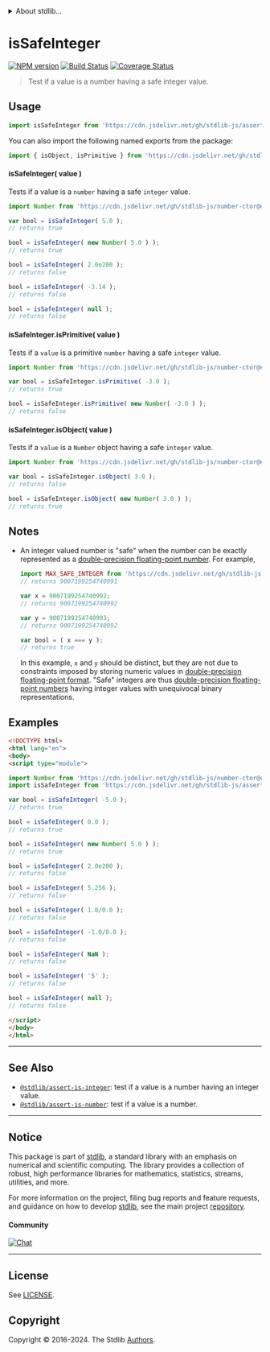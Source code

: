 <!--

@license Apache-2.0

Copyright (c) 2018 The Stdlib Authors.

Licensed under the Apache License, Version 2.0 (the "License");
you may not use this file except in compliance with the License.
You may obtain a copy of the License at

   http://www.apache.org/licenses/LICENSE-2.0

Unless required by applicable law or agreed to in writing, software
distributed under the License is distributed on an "AS IS" BASIS,
WITHOUT WARRANTIES OR CONDITIONS OF ANY KIND, either express or implied.
See the License for the specific language governing permissions and
limitations under the License.

-->


<details>
  <summary>
    About stdlib...
  </summary>
  <p>We believe in a future in which the web is a preferred environment for numerical computation. To help realize this future, we've built stdlib. stdlib is a standard library, with an emphasis on numerical and scientific computation, written in JavaScript (and C) for execution in browsers and in Node.js.</p>
  <p>The library is fully decomposable, being architected in such a way that you can swap out and mix and match APIs and functionality to cater to your exact preferences and use cases.</p>
  <p>When you use stdlib, you can be absolutely certain that you are using the most thorough, rigorous, well-written, studied, documented, tested, measured, and high-quality code out there.</p>
  <p>To join us in bringing numerical computing to the web, get started by checking us out on <a href="https://github.com/stdlib-js/stdlib">GitHub</a>, and please consider <a href="https://opencollective.com/stdlib">financially supporting stdlib</a>. We greatly appreciate your continued support!</p>
</details>

# isSafeInteger

[![NPM version][npm-image]][npm-url] [![Build Status][test-image]][test-url] [![Coverage Status][coverage-image]][coverage-url] <!-- [![dependencies][dependencies-image]][dependencies-url] -->

> Test if a value is a number having a safe integer value.



<section class="usage">

## Usage

```javascript
import isSafeInteger from 'https://cdn.jsdelivr.net/gh/stdlib-js/assert-is-safe-integer@v0.2.2-esm/index.mjs';
```

You can also import the following named exports from the package:

```javascript
import { isObject, isPrimitive } from 'https://cdn.jsdelivr.net/gh/stdlib-js/assert-is-safe-integer@v0.2.2-esm/index.mjs';
```

#### isSafeInteger( value )

Tests if a value is a `number` having a safe `integer` value.

<!-- eslint-disable no-new-wrappers -->

```javascript
import Number from 'https://cdn.jsdelivr.net/gh/stdlib-js/number-ctor@esm/index.mjs';

var bool = isSafeInteger( 5.0 );
// returns true

bool = isSafeInteger( new Number( 5.0 ) );
// returns true

bool = isSafeInteger( 2.0e200 );
// returns false

bool = isSafeInteger( -3.14 );
// returns false

bool = isSafeInteger( null );
// returns false
```

#### isSafeInteger.isPrimitive( value )

Tests if a `value` is a primitive `number` having a safe `integer` value.

<!-- eslint-disable no-new-wrappers -->

```javascript
import Number from 'https://cdn.jsdelivr.net/gh/stdlib-js/number-ctor@esm/index.mjs';

var bool = isSafeInteger.isPrimitive( -3.0 );
// returns true

bool = isSafeInteger.isPrimitive( new Number( -3.0 ) );
// returns false
```

#### isSafeInteger.isObject( value )

Tests if a `value` is a `Number` object having a safe `integer` value.

<!-- eslint-disable no-new-wrappers -->

```javascript
import Number from 'https://cdn.jsdelivr.net/gh/stdlib-js/number-ctor@esm/index.mjs';

var bool = isSafeInteger.isObject( 3.0 );
// returns false

bool = isSafeInteger.isObject( new Number( 3.0 ) );
// returns true
```

</section>

<!-- /.usage -->

<section class="notes">

## Notes

-   An integer valued number is "safe" when the number can be exactly represented as a [double-precision floating-point number][ieee754]. For example,

    ```javascript
    import MAX_SAFE_INTEGER from 'https://cdn.jsdelivr.net/gh/stdlib-js/constants-float64-max-safe-integer@esm/index.mjs';
    // returns 9007199254740991

    var x = 9007199254740992;
    // returns 9007199254740992

    var y = 9007199254740993;
    // returns 9007199254740992

    var bool = ( x === y );
    // returns true
    ```

    In this example, `x` and `y` should be distinct, but they are not due to constraints imposed by storing numeric values in [double-precision floating-point format][ieee754]. "Safe" integers are thus [double-precision floating-point numbers][ieee754] having integer values with unequivocal binary representations.

</section>

<!-- /.notes -->

<section class="examples">

## Examples

<!-- eslint-disable no-new-wrappers -->

<!-- eslint no-undef: "error" -->

```html
<!DOCTYPE html>
<html lang="en">
<body>
<script type="module">

import Number from 'https://cdn.jsdelivr.net/gh/stdlib-js/number-ctor@esm/index.mjs';
import isSafeInteger from 'https://cdn.jsdelivr.net/gh/stdlib-js/assert-is-safe-integer@v0.2.2-esm/index.mjs';

var bool = isSafeInteger( -5.0 );
// returns true

bool = isSafeInteger( 0.0 );
// returns true

bool = isSafeInteger( new Number( 5.0 ) );
// returns true

bool = isSafeInteger( 2.0e200 );
// returns false

bool = isSafeInteger( 5.256 );
// returns false

bool = isSafeInteger( 1.0/0.0 );
// returns false

bool = isSafeInteger( -1.0/0.0 );
// returns false

bool = isSafeInteger( NaN );
// returns false

bool = isSafeInteger( '5' );
// returns false

bool = isSafeInteger( null );
// returns false

</script>
</body>
</html>
```

</section>

<!-- /.examples -->

<!-- Section for related `stdlib` packages. Do not manually edit this section, as it is automatically populated. -->

<section class="related">

* * *

## See Also

-   <span class="package-name">[`@stdlib/assert-is-integer`][@stdlib/assert/is-integer]</span><span class="delimiter">: </span><span class="description">test if a value is a number having an integer value.</span>
-   <span class="package-name">[`@stdlib/assert-is-number`][@stdlib/assert/is-number]</span><span class="delimiter">: </span><span class="description">test if a value is a number.</span>

</section>

<!-- /.related -->

<!-- Section for all links. Make sure to keep an empty line after the `section` element and another before the `/section` close. -->


<section class="main-repo" >

* * *

## Notice

This package is part of [stdlib][stdlib], a standard library with an emphasis on numerical and scientific computing. The library provides a collection of robust, high performance libraries for mathematics, statistics, streams, utilities, and more.

For more information on the project, filing bug reports and feature requests, and guidance on how to develop [stdlib][stdlib], see the main project [repository][stdlib].

#### Community

[![Chat][chat-image]][chat-url]

---

## License

See [LICENSE][stdlib-license].


## Copyright

Copyright &copy; 2016-2024. The Stdlib [Authors][stdlib-authors].

</section>

<!-- /.stdlib -->

<!-- Section for all links. Make sure to keep an empty line after the `section` element and another before the `/section` close. -->

<section class="links">

[npm-image]: http://img.shields.io/npm/v/@stdlib/assert-is-safe-integer.svg
[npm-url]: https://npmjs.org/package/@stdlib/assert-is-safe-integer

[test-image]: https://github.com/stdlib-js/assert-is-safe-integer/actions/workflows/test.yml/badge.svg?branch=v0.2.2
[test-url]: https://github.com/stdlib-js/assert-is-safe-integer/actions/workflows/test.yml?query=branch:v0.2.2

[coverage-image]: https://img.shields.io/codecov/c/github/stdlib-js/assert-is-safe-integer/main.svg
[coverage-url]: https://codecov.io/github/stdlib-js/assert-is-safe-integer?branch=main

<!--

[dependencies-image]: https://img.shields.io/david/stdlib-js/assert-is-safe-integer.svg
[dependencies-url]: https://david-dm.org/stdlib-js/assert-is-safe-integer/main

-->

[chat-image]: https://img.shields.io/gitter/room/stdlib-js/stdlib.svg
[chat-url]: https://app.gitter.im/#/room/#stdlib-js_stdlib:gitter.im

[stdlib]: https://github.com/stdlib-js/stdlib

[stdlib-authors]: https://github.com/stdlib-js/stdlib/graphs/contributors

[umd]: https://github.com/umdjs/umd
[es-module]: https://developer.mozilla.org/en-US/docs/Web/JavaScript/Guide/Modules

[deno-url]: https://github.com/stdlib-js/assert-is-safe-integer/tree/deno
[deno-readme]: https://github.com/stdlib-js/assert-is-safe-integer/blob/deno/README.md
[umd-url]: https://github.com/stdlib-js/assert-is-safe-integer/tree/umd
[umd-readme]: https://github.com/stdlib-js/assert-is-safe-integer/blob/umd/README.md
[esm-url]: https://github.com/stdlib-js/assert-is-safe-integer/tree/esm
[esm-readme]: https://github.com/stdlib-js/assert-is-safe-integer/blob/esm/README.md
[branches-url]: https://github.com/stdlib-js/assert-is-safe-integer/blob/main/branches.md

[stdlib-license]: https://raw.githubusercontent.com/stdlib-js/assert-is-safe-integer/main/LICENSE

[ieee754]: https://en.wikipedia.org/wiki/IEEE_754-1985

<!-- <related-links> -->

[@stdlib/assert/is-integer]: https://github.com/stdlib-js/assert-is-integer/tree/esm

[@stdlib/assert/is-number]: https://github.com/stdlib-js/assert-is-number/tree/esm

<!-- </related-links> -->

</section>

<!-- /.links -->
